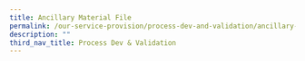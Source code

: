 ```yaml
---
title: Ancillary Material File
permalink: /our-service-provision/process-dev-and-validation/ancillary-material-file/
description: ""
third_nav_title: Process Dev & Validation
---
```

